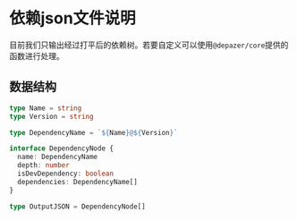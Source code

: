 # 依赖json文件说明

目前我们只输出经过打平后的依赖树。若要自定义可以使用`@depazer/core`提供的函数进行处理。

## 数据结构

```ts
type Name = string
type Version = string

type DependencyName = `${Name}@${Version}`

interface DependencyNode {
  name: DependencyName
  depth: number
  isDevDependency: boolean
  dependencies: DependencyName[]
}

type OutputJSON = DependencyNode[]
```
